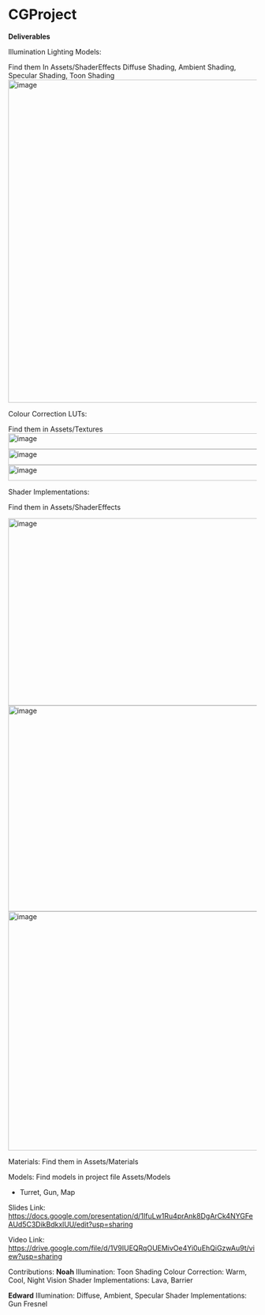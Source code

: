 # CGProject

**Deliverables**

Illumination Lighting Models:

Find them In Assets/ShaderEffects
Diffuse Shading, Ambient Shading, Specular Shading, Toon Shading
<img width="956" height="654" alt="image" src="https://github.com/user-attachments/assets/69cd16f2-fa37-433a-b5f2-fcec7d5ff815" />


Colour Correction LUTs:

Find them in Assets/Textures
<img width="1024" height="32" alt="image" src="https://github.com/user-attachments/assets/f2aca6a8-78a2-41e4-bef8-09b68e4f4112" />
<img width="1024" height="32" alt="image" src="https://github.com/user-attachments/assets/da46930b-120b-4bf2-aaa6-c55446663d1f" />
<img width="1024" height="32" alt="image" src="https://github.com/user-attachments/assets/b2ac230d-728b-437b-bb1a-40dd791a74b1" />


Shader Implementations:

Find them in Assets/ShaderEffects

<img width="807" height="379" alt="image" src="https://github.com/user-attachments/assets/bac066b0-69b1-44ef-8bc1-a8b5ec9c373f" />
<img width="1391" height="417" alt="image" src="https://github.com/user-attachments/assets/3bd3f22c-1223-461a-a044-8cab80ed33bb" />
<img width="1053" height="484" alt="image" src="https://github.com/user-attachments/assets/9ae43e30-ff6d-47d7-8db4-521346c25c93" />


Materials:
Find them in Assets/Materials

Models:
Find models in project file Assets/Models
 - Turret, Gun, Map

Slides Link: https://docs.google.com/presentation/d/1IfuLw1Ru4prAnk8DgArCk4NYGFeAUd5C3DikBdkxlUU/edit?usp=sharing

Video Link: https://drive.google.com/file/d/1V9IUEQRqOUEMivOe4Yi0uEhQiGzwAu9t/view?usp=sharing

Contributions:
**Noah**
Illumination: Toon Shading
Colour Correction: Warm, Cool, Night Vision
Shader Implementations: Lava, Barrier

**Edward**
Illumination: Diffuse, Ambient, Specular
Shader Implementations: Gun Fresnel

